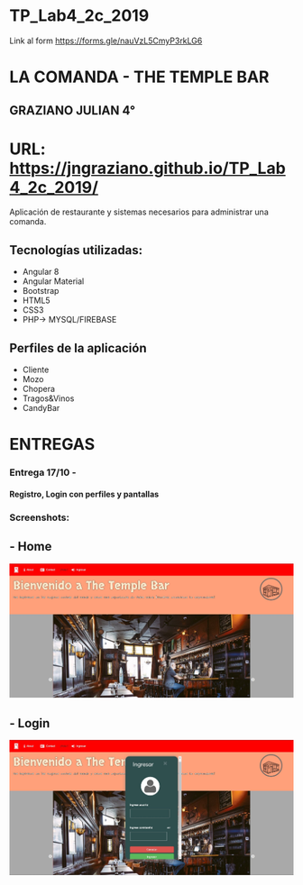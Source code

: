 # TP_Lab4_2c_2019

   Link al form https://forms.gle/nauVzL5CmyP3rkLG6

# LA COMANDA - THE TEMPLE BAR
## GRAZIANO JULIAN 4° 
# URL: https://jngraziano.github.io/TP_Lab4_2c_2019/
Aplicación de restaurante y sistemas necesarios para administrar una comanda. 

## Tecnologías utilizadas:
- Angular 8
- Angular Material
- Bootstrap
- HTML5
- CSS3
- PHP-> MYSQL/FIREBASE

## Perfiles de la aplicación

- Cliente
- Mozo
- Chopera
- Tragos&Vinos
- CandyBar

# ENTREGAS 

### Entrega 17/10 -
#### Registro, Login con perfiles y pantallas 

### Screenshots:

## - Home
![alt text](Screenshots/Home.jpg)

## - Login
![alt text](Screenshots/Login.jpg)
